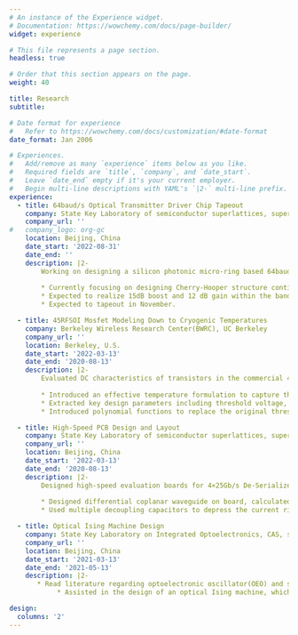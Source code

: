 ```yaml
---
# An instance of the Experience widget.
# Documentation: https://wowchemy.com/docs/page-builder/
widget: experience

# This file represents a page section.
headless: true

# Order that this section appears on the page.
weight: 40

title: Research
subtitle: 

# Date format for experience
#   Refer to https://wowchemy.com/docs/customization/#date-format
date_format: Jan 2006

# Experiences.
#   Add/remove as many `experience` items below as you like.
#   Required fields are `title`, `company`, and `date_start`.
#   Leave `date_end` empty if it's your current employer.
#   Begin multi-line descriptions with YAML's `|2-` multi-line prefix.
experience:
  - title: 64baud/s Optical Transmitter Driver Chip Tapeout
    company: State Key Laboratory of semiconductor superlattices, supervised by Prof. Nan Qi
    company_url: ''
#   company_logo: org-gc
    location: Beijing, China
    date_start: '2022-08-31'
    date_end: ''
    description: |2-
        Working on designing a silicon photonic micro-ring based 64baud/s based optical transmitter with 2-tap Feed-Forward Equalization(FFE) and nonlinear equalization in 45nm SOI CMOS.
        
        * Currently focusing on designing Cherry-Hooper structure continuous-time linear equalizer (CTLE) stage and 2-stage variable gain amplifier(VGA). 
        * Expected to realize 15dB boost and 12 dB gain within the bandwidth of 35GHz. Modeled CTLE in Advanced Design System and wrote verilog-A model in Virtuoso to optimize circuit design.
        * Expected to tapeout in November.

  - title: 45RFSOI Mosfet Modeling Down to Cryogenic Temperatures
    company: Berkeley Wireless Research Center(BWRC), UC Berkeley
    company_url: ''
    location: Berkeley, U.S.
    date_start: '2022-03-13'
    date_end: '2020-08-13'
    description: |2-
        Evaluated DC characteristics of transistors in the commercial 45nm PD-SOI process down to 2.5K on different types of devices.
        
        * Introduced an effective temperature formulation to capture the effects of the band tail states.
        * Extracted key design parameters including threshold voltage, effective mobility and saturation velocity, presented a modified verilog-A compact model within industry-standard Berkeley short-channel IGFET model (BSIM) framework.
        * Introduced polynomial functions to replace the original threshold voltage expression in BSIM model, which has discontinuity points at cryogenic temperatures. Modelled id-vd curve and id-vg curve with a wide temperature range and mean absolute percentage error is smaller than 0.1 percent.

  - title: High-Speed PCB Design and Layout
    company: State Key Laboratory of semiconductor superlattices, supervised by Prof. Nan Qi
    company_url: ''
    location: Beijing, China
    date_start: '2022-03-13'
    date_end: '2020-08-13'
    description: |2-
        Designed high-speed evaluation boards for 4×25Gb/s De-Serializer with Baud-Rate Sampling CDR in Altium Designer. 
        
        * Designed differential coplanar waveguide on board, calculated characteristic impedance of transmission line to decrease reflection using SI9000 and simulated its performance using Advanced Design System.
        * Used multiple decoupling capacitors to depress the current ripple and magnetic beadso suppress high-frequency noise and spike interference on signal circuits and power circuits.

  - title: Optical Ising Machine Design
    company: State Key Laboratory on Integrated Optoelectronics, CAS, supervised by Prof. Ming Li
    company_url: ''
    location: Beijing, China
    date_start: '2021-03-13'
    date_end: '2021-05-13'
    description: |2-
       * Read literature regarding optoelectronic oscillator(OEO) and summarized recent progress in the field of OEOs.
            * Assisted in the design of an optical Ising machine, which is based on OEO and can be used to solve some optimization problems. Added an optical fiber of proper length to keep the feedback signal in the same phase with the forward signal and used Matlab to process the experimental data.

design:
  columns: '2'
---
```

